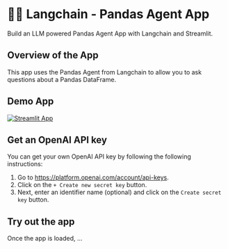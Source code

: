 # 🦜🔗 Langchain - Pandas Agent App

Build an LLM powered Pandas Agent App with Langchain and Streamlit.

## Overview of the App

This app uses the Pandas Agent from Langchain to allow you to ask questions about a Pandas DataFrame.

## Demo App

[![Streamlit App](https://static.streamlit.io/badges/streamlit_badge_black_white.svg)](https://langchain-pandas-agent.streamlit.app/)

## Get an OpenAI API key

You can get your own OpenAI API key by following the following instructions:
1. Go to https://platform.openai.com/account/api-keys.
2. Click on the `+ Create new secret key` button.
3. Next, enter an identifier name (optional) and click on the `Create secret key` button.

## Try out the app

Once the app is loaded, ...
